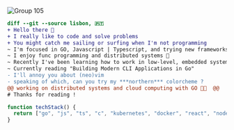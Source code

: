 ![Group 105](https://github.com/fcancelinha/fcancelinha/assets/48698009/fc3ffa08-159e-4df4-bf3f-6b0c871c518f)

```diff 
diff --git --source lisbon, 🇵🇹 
+ Hello there 👋
+ I really like to code and solve problems 
+ You might catch me sailing or surfing when I'm not programming
~ I'm focused in GO, Javascript | Typescript, and trying new frameworks 🌴
~ I enjoy func programming and distributed systems 🌊
~ Recently I've been learning how to work in low-level, embedded systems 
~ Currently reading "Building Modern CLI Applications in Go"
- I'll annoy you about (neo)vim
- speaking of which, can you try my ***northern*** colorcheme ?
@@ working on distributed systems and cloud computing with GO 👨‍💻  @@
# Thanks for reading !
```

```js
function techStack() {
  return ["go", "js", "ts", "c", "kubernetes", "docker", "react", "nodejs", "bun"];
}
```
